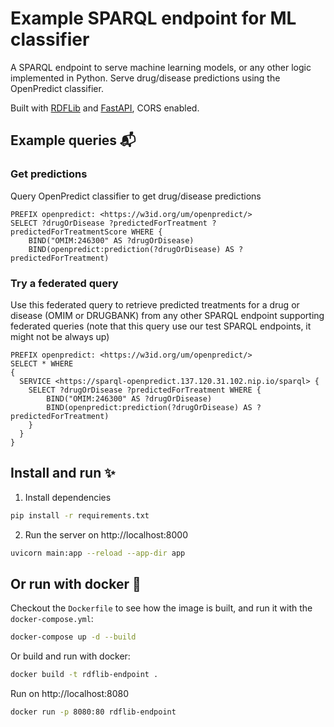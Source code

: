 # Example SPARQL endpoint for ML classifier

A SPARQL endpoint to serve machine learning models, or any other logic implemented in Python. Serve drug/disease predictions using the OpenPredict classifier.

Built with [RDFLib](https://github.com/RDFLib/rdflib) and [FastAPI](https://fastapi.tiangolo.com/), CORS enabled.

## Example queries 📬

### Get predictions

Query OpenPredict classifier to get drug/disease predictions

```SPARQL
PREFIX openpredict: <https://w3id.org/um/openpredict/>
SELECT ?drugOrDisease ?predictedForTreatment ?predictedForTreatmentScore WHERE {
    BIND("OMIM:246300" AS ?drugOrDisease)
    BIND(openpredict:prediction(?drugOrDisease) AS ?predictedForTreatment)
```

### Try a federated query

Use this federated query to retrieve predicted treatments for a drug or disease (OMIM or DRUGBANK) from any other SPARQL endpoint supporting federated queries (note that this query use our test SPARQL endpoints, it might not be always up)

```SPARQL
PREFIX openpredict: <https://w3id.org/um/openpredict/>
SELECT * WHERE
{
  SERVICE <https://sparql-openpredict.137.120.31.102.nip.io/sparql> {
	SELECT ?drugOrDisease ?predictedForTreatment WHERE {
    	BIND("OMIM:246300" AS ?drugOrDisease)
    	BIND(openpredict:prediction(?drugOrDisease) AS ?predictedForTreatment)
	}
  }
}
```

## Install and run ✨️

1. Install dependencies

```bash
pip install -r requirements.txt
```

2. Run the server on http://localhost:8000

```bash
uvicorn main:app --reload --app-dir app
```

## Or run with docker 🐳

Checkout the `Dockerfile` to see how the image is built, and run it with the `docker-compose.yml`:

```bash
docker-compose up -d --build
```

Or build and run with docker:

```bash
docker build -t rdflib-endpoint .
```

Run on http://localhost:8080

```bash
docker run -p 8080:80 rdflib-endpoint
```

